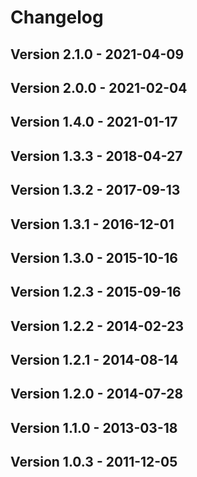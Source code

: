 # Changelog
## Version 2.1.0  - 2021-04-09
## Version 2.0.0  - 2021-02-04
## Version 1.4.0  - 2021-01-17
## Version 1.3.3 - 2018-04-27
## Version 1.3.2 - 2017-09-13
## Version 1.3.1 - 2016-12-01
## Version 1.3.0 - 2015-10-16
## Version 1.2.3 - 2015-09-16
## Version 1.2.2 - 2014-02-23
## Version 1.2.1 - 2014-08-14
## Version 1.2.0 - 2014-07-28
## Version 1.1.0 - 2013-03-18
## Version 1.0.3 - 2011-12-05